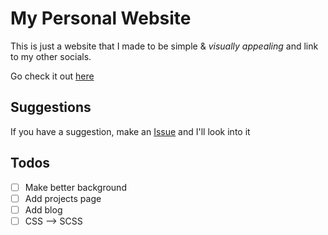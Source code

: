# My Personal Website
This is just a website that I made to be simple &  _visually appealing_ and link to my other socials.

Go check it out [here](https://smit4k.github.io)

## Suggestions
If you have a suggestion, make an [Issue](https://github.com/smit4k/smit4k.github.io/issues) and I'll look into it

## Todos
- [ ] Make better background
- [ ] Add projects page
- [ ] Add blog
- [ ] CSS --> SCSS
